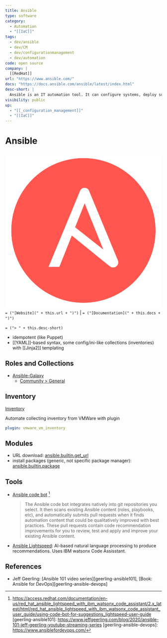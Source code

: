 ```yaml
---
title: Ansible
type: software
category:
  - Automation
  - "[[IaC]]"
tags:
  - dev/ansible
  - dev/CM
  - dev/configurationmanagement
  - dev/automation
code: open source
company: |
  [[RedHat]]
url: "https://www.ansible.com/"
docs: "https://docs.ansible.com/ansible/latest/index.html"
desc-short: |
  Ansible is an IT automation tool. It can configure systems, deploy software, and orchestrate more advanced IT tasks such as continuous deployments or zero downtime rolling updates.
visibility: public
up:
  - "[[_configuration_management]]"
  - "[[IaC]]"
---
```

# Ansible

![Ansible logo|20](https://github.com/ansible/logos/blob/main/community-marks/Ansible-Community-Mark-Mango.png?raw=true)  `= ("[Website](" + this.url + ")")` | `= ("[Documentation](" + this.docs + ")")`

`= ("> " + this.desc-short)`

- idempotent (like Puppet)
- [[YAML]]-based syntax, some config/ini-like collections (inventories) with [[Jinja2]] templating

## Roles and Collections

- [Ansible-Galaxy](https://galaxy.ansible.com/home)
    - [Community > General](https://galaxy.ansible.com/community/general)

## Inventory

[Inventory](https://docs.ansible.com/ansible/latest/inventory_guide/intro_inventory.html)

Automate collecting inventory from VMWare with plugin

```yaml
plugin: vmware_vm_inventory
```

## Modules

- URL download: [ansible.builtin.get_url](https://docs.ansible.com/ansible/latest/collections/ansible/builtin/get_url_module.html)
- install packages (generic, not specific package manager): [ansible.builtin.package](https://docs.ansible.com/ansible/latest/collections/ansible/builtin/package_module.html)

## Tools

- [Ansible code bot][ansible-code-bot] [^ansible-code-bot-redhat]
  > The Ansible code bot integrates natively into git repositories you select. It then scans existing Ansible content (roles, playbooks, etc), and automatically submits pull requests when it finds automation content that could be qualitatively improved with best practices. These pull requests contain code recommendation improvements for you to review, test and apply and improve your existing Ansible content.
- [Ansible Lightspeed](https://www.redhat.com/en/technologies/management/ansible/ansible-lightspeed): AI-based natural language processing to produce recommendations. Uses IBM watsonx Code Assisstant.

## References

- Jeff Geerling: [Ansible 101 video series][geerling-ansible101], [Book: Ansible for DevOps][geerling-ansible-devops]

[ansible-code-bot]: <https://github.com/apps/ansible-code-bot>
[^ansible-code-bot-redhat]: <https://access.redhat.com/documentation/en-us/red_hat_ansible_lightspeed_with_ibm_watsonx_code_assistant/2.x_latest/html/red_hat_ansible_lightspeed_with_ibm_watsonx_code_assistant_user_guide/using-code-bot-for-suggestions_lightspeed-user-guide>
[geerling-ansible101]: <https://www.jeffgeerling.com/blog/2020/ansible-101-jeff-geerling-youtube-streaming-series>
[geerling-ansible-devops]: <https://www.ansiblefordevops.com/>
